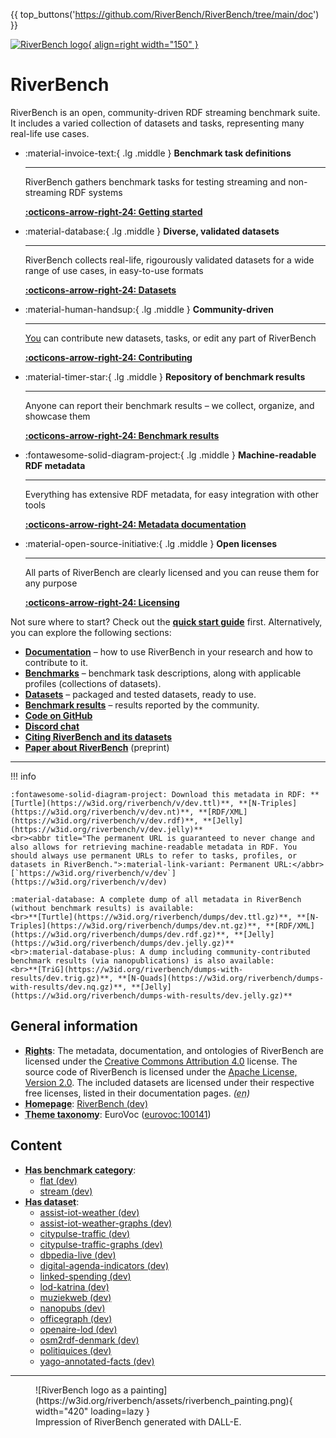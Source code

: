 {{ top_buttons('https://github.com/RiverBench/RiverBench/tree/main/doc') }}

[![RiverBench logo](https://w3id.org/riverbench/assets/riverbench_vector_logo.png){ align=right width="150" }](https://w3id.org/riverbench)

# RiverBench

RiverBench is an open, community-driven RDF streaming benchmark suite. It includes a varied collection of datasets and tasks, representing many real-life use cases.

<div class="grid cards" style="clear: right;" markdown>

-   :material-invoice-text:{ .lg .middle } __Benchmark task definitions__

    ---

    RiverBench gathers benchmark tasks for testing streaming and non-streaming RDF systems

    **[:octicons-arrow-right-24: Getting started](documentation/using.md)**

-   :material-database:{ .lg .middle } __Diverse, validated datasets__

    ---

    RiverBench collects real-life, rigourously validated datasets for a wide range of use cases, in easy-to-use formats

    **[:octicons-arrow-right-24: Datasets](datasets/index.md)**

-   :material-human-handsup:{ .lg .middle } __Community-driven__

    ---

    <u>You</u> can contribute new datasets, tasks, or edit any part of RiverBench

    **[:octicons-arrow-right-24: Contributing](documentation/contribute.md)**

-   :material-timer-star:{ .lg .middle } __Repository of benchmark results__

    ---

    Anyone can report their benchmark results – we collect, organize, and showcase them

    **[:octicons-arrow-right-24: Benchmark results](results/index.md)**

-   :fontawesome-solid-diagram-project:{ .lg .middle } __Machine-readable RDF metadata__

    ---

    Everything has extensive RDF metadata, for easy integration with other tools

    **[:octicons-arrow-right-24: Metadata documentation](documentation/metadata.md)**

-   :material-open-source-initiative:{ .lg .middle } __Open licenses__

    ---

    All parts of RiverBench are clearly licensed and you can reuse them for any purpose

    **[:octicons-arrow-right-24: Licensing](documentation/licensing.md)**

</div>

Not sure where to start? Check out the **[quick start guide](documentation/using.md)** first. Alternatively, you can explore the following sections:

- **[Documentation](documentation/index.md)** – how to use RiverBench in your research and how to contribute to it.
- **[Benchmarks](categories/index.md)** – benchmark task descriptions, along with applicable profiles (collections of datasets).
- **[Datasets](datasets/index.md)** – packaged and tested datasets, ready to use.
- **[Benchmark results](results/index.md)** – results reported by the community.
- **[Code on GitHub](https://github.com/RiverBench)**
- **[Discord chat](https://discord.gg/HYkutTWsJ9)**
- **[Citing RiverBench and its datasets](documentation/licensing.md)**
- **[Paper about RiverBench](https://arxiv.org/abs/2305.06226)** (preprint)

----


!!! info

    :fontawesome-solid-diagram-project: Download this metadata in RDF: **[Turtle](https://w3id.org/riverbench/v/dev.ttl)**, **[N-Triples](https://w3id.org/riverbench/v/dev.nt)**, **[RDF/XML](https://w3id.org/riverbench/v/dev.rdf)**, **[Jelly](https://w3id.org/riverbench/v/dev.jelly)**
    <br><abbr title="The permanent URL is guaranteed to never change and also allows for retrieving machine-readable metadata in RDF. You should always use permanent URLs to refer to tasks, profiles, or datasets in RiverBench.">:material-link-variant: Permanent URL:</abbr> [`https://w3id.org/riverbench/v/dev`](https://w3id.org/riverbench/v/dev)

    :material-database: A complete dump of all metadata in RiverBench (without benchmark results) is available:
    <br>**[Turtle](https://w3id.org/riverbench/dumps/dev.ttl.gz)**, **[N-Triples](https://w3id.org/riverbench/dumps/dev.nt.gz)**, **[RDF/XML](https://w3id.org/riverbench/dumps/dev.rdf.gz)**, **[Jelly](https://w3id.org/riverbench/dumps/dev.jelly.gz)**
    <br>:material-database-plus: A dump including community-contributed benchmark results (via nanopublications) is also available:
    <br>**[TriG](https://w3id.org/riverbench/dumps-with-results/dev.trig.gz)**, **[N-Quads](https://w3id.org/riverbench/dumps-with-results/dev.nq.gz)**, **[Jelly](https://w3id.org/riverbench/dumps-with-results/dev.jelly.gz)**



## General information

- **<abbr title="Information about rights held in and over the resource.">Rights</abbr>**: The metadata, documentation, and ontologies of RiverBench are licensed under the [Creative Commons Attribution 4.0](https://creativecommons.org/licenses/by/4.0/) license. The source code of RiverBench is licensed under the [Apache License, Version 2.0](https://spdx.org/licenses/Apache-2.0). The included datasets are licensed under their respective free licenses, listed in their documentation pages. _(<abbr title="English">en</abbr>)_
- **<abbr title="This axiom needed so that Protege loads DCAT 3 without errors.">Homepage</abbr>**: [RiverBench (dev)](https://w3id.org/riverbench/)
- **<abbr title="The knowledge organization system (KOS) used to classify catalog's datasets.">Theme taxonomy</abbr>**: EuroVoc ([eurovoc:100141](http://eurovoc.europa.eu/100141))

## Content

- **<abbr title="Indicates that a benchmark category belongs to this benchmark suite.">Has benchmark category</abbr>**: 
    - [flat (dev)](https://w3id.org/riverbench/v/dev/categories/flat)
    - [stream (dev)](https://w3id.org/riverbench/v/dev/categories/stream)
- **<abbr title="A dataset that is listed in the catalog.">Has dataset</abbr>**: 
    - [assist-iot-weather (dev)](https://w3id.org/riverbench/datasets/assist-iot-weather/dev)
    - [assist-iot-weather-graphs (dev)](https://w3id.org/riverbench/datasets/assist-iot-weather-graphs/dev)
    - [citypulse-traffic (dev)](https://w3id.org/riverbench/datasets/citypulse-traffic/dev)
    - [citypulse-traffic-graphs (dev)](https://w3id.org/riverbench/datasets/citypulse-traffic-graphs/dev)
    - [dbpedia-live (dev)](https://w3id.org/riverbench/datasets/dbpedia-live/dev)
    - [digital-agenda-indicators (dev)](https://w3id.org/riverbench/datasets/digital-agenda-indicators/dev)
    - [linked-spending (dev)](https://w3id.org/riverbench/datasets/linked-spending/dev)
    - [lod-katrina (dev)](https://w3id.org/riverbench/datasets/lod-katrina/dev)
    - [muziekweb (dev)](https://w3id.org/riverbench/datasets/muziekweb/dev)
    - [nanopubs (dev)](https://w3id.org/riverbench/datasets/nanopubs/dev)
    - [officegraph (dev)](https://w3id.org/riverbench/datasets/officegraph/dev)
    - [openaire-lod (dev)](https://w3id.org/riverbench/datasets/openaire-lod/dev)
    - [osm2rdf-denmark (dev)](https://w3id.org/riverbench/datasets/osm2rdf-denmark/dev)
    - [politiquices (dev)](https://w3id.org/riverbench/datasets/politiquices/dev)
    - [yago-annotated-facts (dev)](https://w3id.org/riverbench/datasets/yago-annotated-facts/dev)



----

<figure markdown>
  ![RiverBench logo as a painting](https://w3id.org/riverbench/assets/riverbench_painting.png){ width="420" loading=lazy }
  <figcaption>Impression of RiverBench generated with DALL-E.</figcaption>
</figure>
